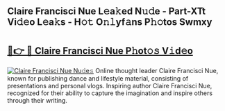 ## Claire Francisci Nue L𝚎a𝚔ed N𝚞𝚍e - Part-XTt Vi𝚍𝚎o L𝚎a𝚔s - H𝚘𝚝 O𝚗𝚕yf𝚊ns P𝚑𝚘tos Swmxy

# <h2><a href="http://kfb7rb.oniu.top/?m=Claire+Francisci+Nue">🔗👉 🔴 Claire Francisci Nue P𝚑ot𝚘𝚜 V𝚒d𝚎o</a></h2>

[![Claire Francisci Nue Nu𝚍e𝚜](https://i.imgur.com/0qMVB7G.gif)](http://kfb7rb.oniu.top/?m=Claire+Francisci+Nue)
Online thought leader Claire Francisci Nue, known for publishing dance and lifestyle material, consisting of presentations and personal vlogs. Inspiring author Claire Francisci Nue, recognized for their ability to capture the imagination and inspire others through their writing.  
